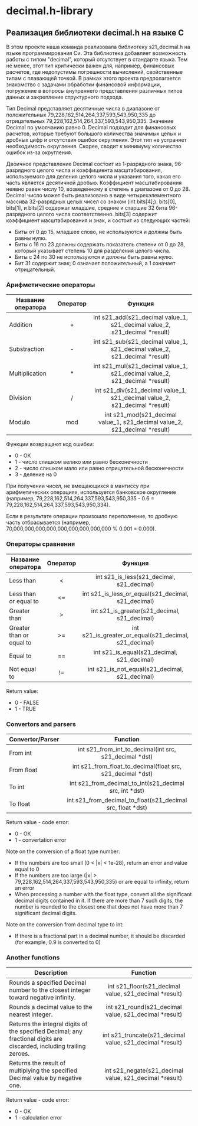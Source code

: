 # decimal.h-library

## Реализация библиотеки decimal.h на языке C

В этом проекте наша команда реализовала библиотеку s21_decimal.h на языке программирования Си. Эта библиотека добавляет возможность работы с типом "decimal", который отсутствует в стандарте языка. Тем не менее, этот тип критически важен для, например, финансовых расчетов, где недопустимы погрешности вычислений, свойственные типам с плавающей точкой. В рамках этого проекта предполагается знакомство с задачами обработки финансовой информации, погружение в вопросы внутреннего представления различных типов данных и закрепление структурного подхода.

Тип Decimal представляет десятичные числа в диапазоне от положительных 79,228,162,514,264,337,593,543,950,335 до отрицательных 79,228,162,514,264,337,593,543,950,335. Значение Decimal по умолчанию равно 0. Decimal подходит для финансовых расчетов, которые требуют большого количества значимых целых и дробных цифр и отсутствия ошибок округления. Этот тип не устраняет необходимость округления. Скорее, сводит к минимуму количество ошибок из-за округления.

Двоичное представление Decimal состоит из 1-разрядного знака, 96-разрядного целого числа и коэффициента масштабирования, используемого для деления целого числа и указания того, какая его часть является десятичной дробью. Коэффициент масштабирования неявно равен числу 10, возведенному в степень в диапазоне от 0 до 28.
Decimal число может быть реализовано в виде четырехэлементного массива 32-разрядных целых чисел со знаком (int bits[4];).
bits[0], bits[1], и bits[2] содержат младшие, средние и старшие 32 бита 96-разрядного целого числа соответственно.
bits[3] содержит коэффициент масштабирования и знак, и состоит из следующих частей:

- Биты от 0 до 15, младшее слово, не используются и должны быть равны нулю.
- Биты с 16 по 23 должны содержать показатель степени от 0 до 28, который указывает степень 10 для разделения целого числа.
- Биты с 24 по 30 не используются и должны быть равны нулю.
- Бит 31 содержит знак; 0 означает положительный, а 1 означает отрицательный.

### Арифметические операторы

| Название оператора       | Оператор        | Функция            |
| ------------- |:------------------:|:----------------------:|
| Addition    |  +   | int s21_add(s21_decimal value_1, s21_decimal value_2, s21_decimal *result) |
| Substraction   | - | int s21_sub(s21_decimal value_1, s21_decimal value_2, s21_decimal *result) |
| Multiplication | * | int s21_mul(s21_decimal value_1, s21_decimal value_2, s21_decimal *result) |
| Division  | /  | int s21_div(s21_decimal value_1, s21_decimal value_2, s21_decimal *result) |
| Modulo  | mod | int s21_mod(s21_decimal value_1, s21_decimal value_2, s21_decimal *result) |

Функции возвращают код ошибки:

- 0 - OK
- 1 - число слишком велико или равно бесконечности
- 2 - число слишком мало или равно отрицательной бесконечности
- 3 - деление на 0

При получении чисел, не вмещающихся в мантиссу при арифметических операциях, используется банковское округление (например, 79,228,162,514,264,337,593,543,950,335 - 0.6 = 79,228,162,514,264,337,593,543,950,334).

Если в результате операции произошло переполнение, то дробную часть отбрасывается (например, 70,000,000,000,000,000,000,000,000,000 % 0.001 = 0.000).

### Операторы сравнения

| Название оператора       | Оператор        | Функция            |
| ------------- |:------------------:|:----------------------:|
| Less than    |  <  | int s21_is_less(s21_decimal, s21_decimal) |
| Less than or equal to   | <= | int s21_is_less_or_equal(s21_decimal, s21_decimal) |
| Greater than | > | int s21_is_greater(s21_decimal, s21_decimal) |
| Greater than or equal to  | >=  | int s21_is_greater_or_equal(s21_decimal, s21_decimal) |
| Equal to  | == | int s21_is_equal(s21_decimal, s21_decimal) |
| Not equal to  | != | int s21_is_not_equal(s21_decimal, s21_decimal) |

Return value:

- 0 - FALSE
- 1 - TRUE

### Convertors and parsers

| Convertor/Parser       |  Function            |
| ------------- |:------------------:|
| From int   |  int s21_from_int_to_decimal(int src, s21_decimal *dst)  |
| From float   | int s21_from_float_to_decimal(float src, s21_decimal *dst) |
| To int |  int s21_from_decimal_to_int(s21_decimal src, int *dst) |
| To float  | int s21_from_decimal_to_float(s21_decimal src, float *dst)  |

Return value - code error:

- 0 - OK
- 1 - convertation error

Note on the conversion of a float type number:

- If the numbers are too small (0 < |x| < 1e-28), return an error and value equal to 0
- If the numbers are too large (|x| > 79,228,162,514,264,337,593,543,950,335) or are equal to infinity, return an error
- When processing a number with the float type, convert all the significant decimal digits contained in it. If there are more than 7 such digits, the number is rounded to the closest one that does not have more than 7 significant decimal digits.

Note on the conversion from decimal type to int:

- If there is a fractional part in a decimal number, it should be discarded (for example, 0.9 is converted to 0)

### Another functions

| Description       |  Function            |
| ------------- |:------------------:|
| Rounds a specified Decimal number to the closest integer toward negative infinity.   |  int s21_floor(s21_decimal value, s21_decimal *result)  |
| Rounds a decimal value to the nearest integer.   | int s21_round(s21_decimal value, s21_decimal *result) |
| Returns the integral digits of the specified Decimal; any fractional digits are discarded, including trailing zeroes. |  int s21_truncate(s21_decimal value, s21_decimal *result) |
| Returns the result of multiplying the specified Decimal value by negative one.  | int s21_negate(s21_decimal value, s21_decimal *result)  |

Return value - code error:

- 0 - OK
- 1 - calculation error
